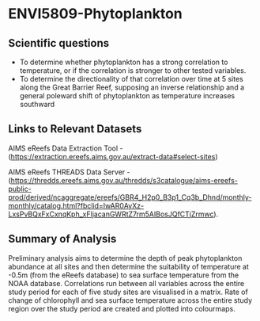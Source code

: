 # ENVI5809-Phytoplankton

## Scientific questions
- To determine whether phytoplankton has a strong correlation to temperature, or if the correlation is stronger to other tested variables. 
- To determine the directionality of that correlation over time at 5 sites along the Great Barrier Reef, supposing an inverse relationship and a general poleward shift of phytoplankton as temperature increases southward 

## Links to Relevant Datasets
AIMS eReefs Data Extraction Tool - 
(https://extraction.ereefs.aims.gov.au/extract-data#select-sites) 

AIMS eReefs THREADS Data Server - 
(https://thredds.ereefs.aims.gov.au/thredds/s3catalogue/aims-ereefs-public-prod/derived/ncaggregate/ereefs/GBR4_H2p0_B3p1_Cq3b_Dhnd/monthly-monthly/catalog.html?fbclid=IwAR0AyXz-LxsPvBQxFxCxnqKph_xFljacanGWRtZ7rm5AIBosJQfCTjZrmwc).

## Summary of Analysis
Preliminary analysis aims to determine the depth of peak phytoplankton abundance at all sites and then determine the suitability of temperature at -0.5m (from the eReefs database) to sea surface temperature from the NOAA database. Correlations run between all variables across the entire study period for each of five study sites are visualised in a matrix. Rate of change of chlorophyll and sea surface temperature across the entire study region over the study period are created and plotted into colourmaps. 
